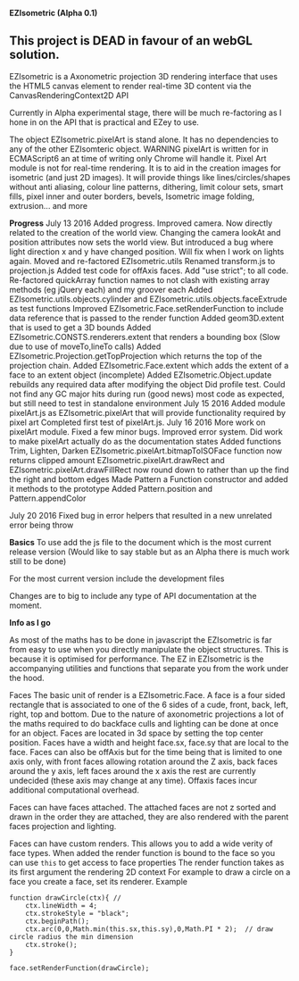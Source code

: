 **EZIsometric (Alpha 0.1)**

**This project is DEAD in favour of an webGL solution.**
------

EZIsometric is a Axonometric projection 3D rendering interface that uses the HTML5 canvas element to render real-time 3D content via the CanvasRenderingContext2D API


Currently in Alpha experimental stage, there will be much re-factoring as I hone in on the API that is practical and EZey to use.

The object EZIsometric.pixelArt is stand alone. It has no dependencies to any of the other EZIsomteric object. WARNING pixelArt is written for in ECMAScript6 an at time of writing only Chrome will handle it.
Pixel Art module is not for real-time rendering. It is to aid in the creation images for isometric (and just 2D images). It will provide things like lines/circles/shapes without anti aliasing, colour line patterns, dithering, limit colour sets, smart fills, pixel inner and outer borders, bevels, Isometric image folding, extrusion... and more 

**Progress**
July 13 2016
Added progress.
Improved camera. Now directly related to the creation of the world view. Changing the camera lookAt and position attributes now sets the world view. But introduced a bug where light direction x and y have changed position. Will fix when I work on lights again.
Moved and re-factored EZIsometric.utils
Renamed transform.js to projection.js
Added test code for offAxis faces.
Add "use strict"; to all code.
Re-factored quickArray function names to not clash with existing array methods (eg jQuery each) and my groover each
Added EZIsometric.utils.objects.cylinder and EZIsometric.utils.objects.faceExtrude as test functions
Improved EZIsometric.Face.setRenderFunction to include data reference that is passed to the render function
Added geom3D.extent that is used to get a 3D bounds
Added EZIsometric.CONSTS.renderers.extent that renders a bounding box (Slow due to use of moveTo,lineTo calls)
Added EZIsometric.Projection.getTopProjection which returns the top of the projection chain.
Added EZIsometric.Face.extent which adds the extent of a face to an extent object (incomplete)
Added EZIsometric.Object.update rebuilds any required data after modifying the object
Did profile test. Could not find any GC major hits during run (good news) most code as expected, but still need to test in standalone environment
July 15 2016
Added module pixelArt.js as EZIsometric.pixelArt that will provide functionality required by pixel art
Completed first test of pixelArt.js.
July 16 2016
More work on pixelArt module. 
    Fixed a few minor bugs. 
    Improved error system.
    Did work to make pixelArt actually do as the documentation states 
Added functions Trim, Lighten, Darken
EZIsometric.pixelArt.bitmapToISOFace function now returns clipped amount
EZIsometric.pixelArt.drawRect and EZIsometric.pixelArt.drawFillRect now round down to rather than up the find the right and bottom edges
Made Pattern a Function constructor and added it methods to the prototype
Added Pattern.position and Pattern.appendColor

July 20 2016
Fixed bug in error helpers that resulted in a new unrelated error being throw


**Basics**
To use add the js file to the document which is the most current release version (Would like to say stable but as an Alpha there is much work still to be done)

<script src="EZIsometric.js"></script>

For the most current version include the development files

<script src = "constants.js" ></script>
<script src = "utils.js" ></script>
<script src = "projection.js" ></script>
<script src = "camera.js" ></script>
<script src = "face.js" ></script>
<script src = "object.js" ></script>
<script src = "world.js" ></script>

Changes are to big to include any type of API documentation at the moment.


**Info as I go**

As most of the maths has to be done in javascript the EZIsometric is far from easy to use when you directly manipulate the object structures. This is because it is optimised for performance. The EZ in EZIsometric is the accompanying utilities and functions that separate you from the work under the hood. 


Faces
The basic unit of render is a EZIsometric.Face. 
A face is a four sided rectangle that is associated to one of the 6 sides of a cude, front, back, left, right, top and bottom. Due to the nature of axonometric projections a lot of the maths required to do backface culls and lighting  can be done at once for an object. Faces are located in 3d space by setting the top center position. Faces have a width and height face.sx, face.sy that are local to the face. 
Faces can also be offAxis but for the time being that is limited to one axis only, with front faces allowing rotation around the Z axis, back faces around the y axis, left faces around the x axis the rest are currently undecided (these axis may change at any time).
Offaxis faces incur additional computational overhead.

Faces can have faces attached. The attached faces are not z sorted and drawn in the order they are attached, they are also rendered with the parent faces projection and lighting.

Faces can have custom renders. This allows you to add a wide verity of face types.
When added the render function is bound to the face so you can use `this` to get access to face properties
The render function takes as its first argument the rendering 2D context
For example to draw a circle on a face you create a face, set its renderer. 
Example
```
function drawCircle(ctx){ //  
    ctx.lineWidth = 4;
    ctx.strokeStyle = "black";
    ctx.beginPath();
    ctx.arc(0,0,Math.min(this.sx,this.sy),0,Math.PI * 2);  // draw circle radius the min dimension
    ctx.stroke();
}

face.setRenderFunction(drawCircle);

```


